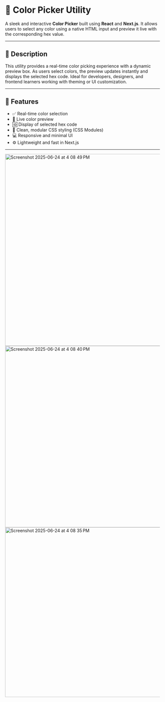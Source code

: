 # 🎨 Color Picker Utility

A sleek and interactive **Color Picker** built using **React** and **Next.js**. It allows users to select any color using a native HTML input and preview it live with the corresponding hex value.

---

## 📌 Description

This utility provides a real-time color picking experience with a dynamic preview box. As users select colors, the preview updates instantly and displays the selected hex code. Ideal for developers, designers, and frontend learners working with theming or UI customization.

---

## 🚀 Features

- ✅ Real-time color selection
- 🎨 Live color preview
- 🆔 Display of selected hex code
- 🧩 Clean, modular CSS styling (CSS Modules)
- 💻 Responsive and minimal UI
- ⚙️ Lightweight and fast in Next.js

---

<img width="625" alt="Screenshot 2025-06-24 at 4 08 49 PM" src="https://github.com/user-attachments/assets/f97276ee-8e6a-41e9-bcc4-d2823452a442" />
<img width="591" alt="Screenshot 2025-06-24 at 4 08 40 PM" src="https://github.com/user-attachments/assets/0a7d366f-86da-4547-a5b1-4a3adf618442" />
<img width="553" alt="Screenshot 2025-06-24 at 4 08 35 PM" src="https://github.com/user-attachments/assets/f8810f47-f2c6-4af2-b3a2-728073afbf1d" />
